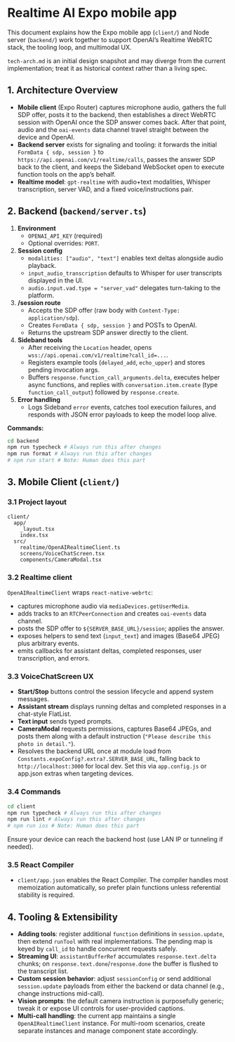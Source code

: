 # Realtime AI Expo mobile app

This document explains how the Expo mobile app (`client/`) and Node server (`backend/`) work together to support OpenAI’s Realtime WebRTC stack, the tooling loop, and multimodal UX.

`tech-arch.md` is an initial design snapshot and may diverge from the current implementation; treat it as historical context rather than a living spec.

## 1. Architecture Overview
- **Mobile client** (Expo Router) captures microphone audio, gathers the full SDP offer, posts it to the backend, then establishes a direct WebRTC session with OpenAI once the SDP answer comes back. After that point, audio and the `oai-events` data channel travel straight between the device and OpenAI.
- **Backend server** exists for signaling and tooling: it forwards the initial `FormData { sdp, session }` to `https://api.openai.com/v1/realtime/calls`, passes the answer SDP back to the client, and keeps the Sideband WebSocket open to execute function tools on the app’s behalf.
- **Realtime model**: `gpt-realtime` with audio+text modalities, Whisper transcription, server VAD, and a fixed voice/instructions pair.

## 2. Backend (`backend/server.ts`)
1. **Environment**
   - `OPENAI_API_KEY` (required)
   - Optional overrides: `PORT`.
2. **Session config**
   - `modalities: ["audio", "text"]` enables text deltas alongside audio playback.
   - `input_audio_transcription` defaults to Whisper for user transcripts displayed in the UI.
   - `audio.input.vad.type = "server_vad"` delegates turn-taking to the platform.
3. **/session route**
   - Accepts the SDP offer (raw body with `Content-Type: application/sdp`).
   - Creates `FormData { sdp, session }` and POSTs to OpenAI.
   - Returns the upstream SDP answer directly to the client.
4. **Sideband tools**
   - After receiving the `Location` header, opens `wss://api.openai.com/v1/realtime?call_id=...`.
   - Registers example tools (`delayed_add`, `echo_upper`) and stores pending invocation args.
   - Buffers `response.function_call_arguments.delta`, executes helper async functions, and replies with `conversation.item.create` (type `function_call_output`) followed by `response.create`.
5. **Error handling**
   - Logs Sideband `error` events, catches tool execution failures, and responds with JSON error payloads to keep the model loop alive.

**Commands:**
```bash
cd backend
npm run typecheck # Always run this after changes
npm run format # Always run this after changes
# npm run start # Note: Human does this part
```

## 3. Mobile Client (`client/`)
### 3.1 Project layout
```
client/
  app/
    _layout.tsx
    index.tsx
  src/
    realtime/OpenAIRealtimeClient.ts
    screens/VoiceChatScreen.tsx
    components/CameraModal.tsx
```

### 3.2 Realtime client
`OpenAIRealtimeClient` wraps `react-native-webrtc`:
- captures microphone audio via `mediaDevices.getUserMedia`.
- adds tracks to an `RTCPeerConnection` and creates `oai-events` data channel.
- posts the SDP offer to `${SERVER_BASE_URL}/session`; applies the answer.
- exposes helpers to send text (`input_text`) and images (Base64 JPEG) plus arbitrary events.
- emits callbacks for assistant deltas, completed responses, user transcription, and errors.

### 3.3 VoiceChatScreen UX
- **Start/Stop** buttons control the session lifecycle and append system messages.
- **Assistant stream** displays running deltas and completed responses in a chat-style FlatList.
- **Text input** sends typed prompts.
- **CameraModal** requests permissions, captures Base64 JPEGs, and posts them along with a default instruction (`"Please describe this photo in detail."`).
- Resolves the backend URL once at module load from `Constants.expoConfig?.extra?.SERVER_BASE_URL`, falling back to `http://localhost:3000` for local dev. Set this via `app.config.js` or app.json extras when targeting devices.

### 3.4 Commands
```bash
cd client
npm run typecheck # Always run this after changes
npm run lint # Always run this after changes
# npm run ios # Note: Human does this part
```
Ensure your device can reach the backend host (use LAN IP or tunneling if needed).

### 3.5 React Compiler
- `client/app.json` enables the React Compiler. The compiler handles most memoization automatically, so prefer plain functions unless referential stability is required.

## 4. Tooling & Extensibility
- **Adding tools**: register additional `function` definitions in `session.update`, then extend `runTool` with real implementations. The pending map is keyed by `call_id` to handle concurrent requests safely.
- **Streaming UI**: `assistantBufferRef` accumulates `response.text.delta` chunks; on `response.text.done`/`response.done` the buffer is flushed to the transcript list.
- **Custom session behavior**: adjust `sessionConfig` or send additional `session.update` payloads from either the backend or data channel (e.g., change instructions mid-call).
- **Vision prompts**: the default camera instruction is purposefully generic; tweak it or expose UI controls for user-provided captions.
- **Multi-call handling**: the current app maintains a single `OpenAIRealtimeClient` instance. For multi-room scenarios, create separate instances and manage component state accordingly.
